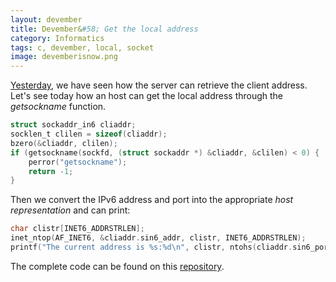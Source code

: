 ```yaml
---
layout: devember
title: Devember&#58; Get the local address
category: Informatics
tags: c, devember, local, socket
image: devemberisnow.png
---
```

[Yesterday](http://www.fahien.me/2015/12/02/devember-get-client-informations), we have seen how the server can retrieve the client address. Let's see today how an host can get the local address through the _getsockname_ function.

```c
struct sockaddr_in6 cliaddr;
socklen_t clilen = sizeof(cliaddr);
bzero(&cliaddr, clilen);
if (getsockname(sockfd, (struct sockaddr *) &cliaddr, &clilen) < 0) {
    perror("getsockname");
    return -1;
}
```
Then we convert the IPv6 address and port into the appropriate _host representation_ and can print:

```c
char clistr[INET6_ADDRSTRLEN];
inet_ntop(AF_INET6, &cliaddr.sin6_addr, clistr, INET6_ADDRSTRLEN);
printf("The current address is %s:%d\n", clistr, ntohs(cliaddr.sin6_port));
```
The complete code can be found on this [repository](https://github.com/Fahien/exsocket).
